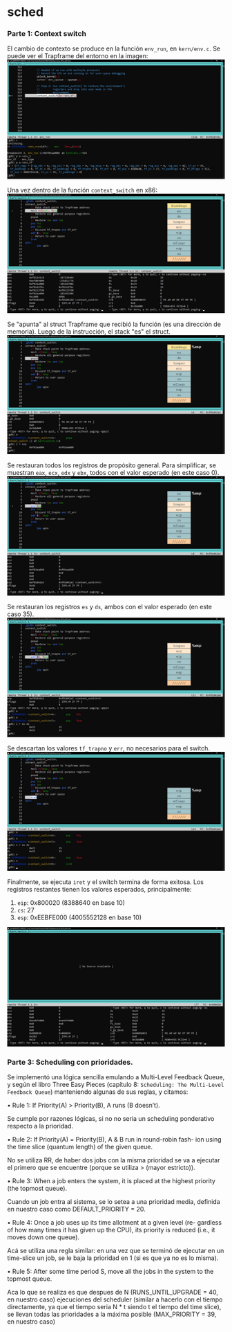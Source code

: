 # sched

### Parte 1: Context switch

El cambio de contexto se produce en la función ```env_run```, en ```kern/env.c```.
Se puede ver el Trapframe del entorno en la imagen:
![image](img_debug/1.jpg)

Una vez dentro de la función ```context_switch``` en x86:
![image](img_debug/2.jpg)

Se "apunta" al struct Trapframe que recibió la función (es una dirección de memoria).
Luego de la instrucción, el stack "es" el struct.
![image](img_debug/3.jpg)

Se restauran todos los registros de propósito general.
Para simplificar, se muestran ```eax```, ```ecx```, ```edx``` y ```ebx```, todos con
el valor esperado (en este caso 0).
![image](img_debug/4.jpg)

Se restauran los registros ```es``` y ```ds```, ambos con el valor esperado (en este caso 35).
![image](img_debug/5.jpg)

Se descartan los valores ```tf_trapno``` y ```err```, no necesarios para el switch.
![image](img_debug/6.jpg)

Finalmente, se ejecuta ```iret``` y el switch termina de forma exitosa.
Los registros restantes tienen los valores esperados, principalmente:

1. ```eip```: 0x800020 (8388640 en base 10)
2. ```cs```: 27
3. ```esp```: 0xEEBFE000 (4005552128 en base 10)

![image](img_debug/7.jpg)

### Parte 3: Scheduling con prioridades.

Se implementó una lógica sencilla emulando a Multi-Level Feedback Queue, y según el libro Three Easy Pieces (capítulo 8: `Scheduling: The Multi-Level Feedback Queue`) manteniendo algunas de sus reglas, y citamos:

• Rule 1: If Priority(A) > Priority(B), A runs (B doesn’t). 

Se cumple por razones lógicas, si no no seria un scheduling ponderativo respecto a la prioridad.

• Rule 2: If Priority(A) = Priority(B), A & B run in round-robin fash-
ion using the time slice (quantum length) of the given queue.

No se utiliza RR, de haber dos jobs con la misma prioridad se va a ejecutar el primero que se encuentre (porque se utiliza > (mayor estricto)).

• Rule 3: When a job enters the system, it is placed at the highest
priority (the topmost queue).

Cuando un job entra al sistema, se lo setea a una prioridad media, definida en nuestro caso como DEFAULT_PRIORITY = 20. 

• Rule 4: Once a job uses up its time allotment at a given level (re-
gardless of how many times it has given up the CPU), its priority is
reduced (i.e., it moves down one queue).

Acá se utiliza una regla similar: en una vez que se terminó de ejecutar en un time-slice un job, se le baja la prioridad en 1 (si es que ya no es lo misma).

• Rule 5: After some time period S, move all the jobs in the system
to the topmost queue.

Aca lo que se realiza es que despues de N (RUNS_UNTIL_UPGRADE = 40, en nuestro caso) ejecuciones del scheduler (similar a hacerlo con el tiempo directamente, ya que el tiempo seria N * t siendo t el tiempo del time slice), se llevan todas las prioridades a la máxima posible (MAX_PRIORITY = 39, en nuestro caso)